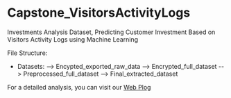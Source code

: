 # Capstone_VisitorsActivityLogs

Investments Analysis Dataset, Predicting Customer Investment Based on Visitors Activity Logs using Machine Learning

File Structure:
- Datasets:
--> Encypted_exported_raw_data
--> Encrypted_full_dataset
--> Preprocessed_full_dataset
--> Final_extracted_dataset

For a detailed analysis, you can visit our [Web Plog](https://medium.com/@raghdution/investments-analysis-dataset-predicting-customer-investment-based-on-visitors-activity-logs-using-b725ad1fa559)
